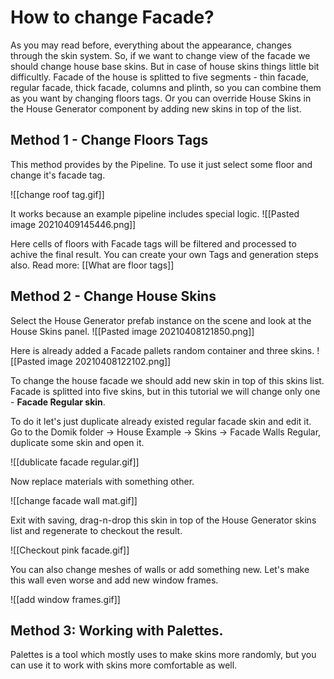 # How to change Facade?
As you may read before, everything about the appearance, changes through the skin system. So, if we want to change view of the facade we should change house base skins. But in case of house skins things little bit difficultly. Facade of the house is splitted to five segments - thin facade, regular facade, thick facade, columns and plinth, so you can combine them as you want by changing floors tags. Or you can override House Skins in the House Generator component by adding new skins in top of the list. 

## Method 1 - Change Floors Tags
This method provides by the Pipeline. To use it just select some floor and change it's facade tag.

![[change roof tag.gif]]

It works because an example pipeline includes special logic.
![[Pasted image 20210409145446.png]]

Here cells of floors with Facade tags will be filtered and processed to achive the final result. 
You can create your own Tags and generation steps also. 
Read more: [[What are floor tags]]

## Method 2 - Change House Skins

Select the House Generator prefab instance on the scene and look at the House Skins panel.
![[Pasted image 20210408121850.png]]

Here is already added a Facade pallets random container and three skins.
![[Pasted image 20210408122102.png]]


To change the house facade we should add new skin in top of this skins list. Facade is splitted into five skins, but in this tutorial we will change only one - **Facade Regular skin**.

To do it let's just duplicate already existed regular facade skin and edit it.
Go to the Domik folder -> House Example -> Skins -> Facade Walls Regular, duplicate some skin and open it.

![[dublicate facade regular.gif]]

Now replace materials with something other.

![[change facade wall mat.gif]]

Exit with saving, drag-n-drop this skin in top of the House Generator skins list and regenerate to checkout the result.


![[Checkout pink facade.gif]]

You can also change meshes of walls or add something new. Let's make this wall even worse and add new window frames.

![[add window frames.gif]]

## Method 3: Working with Palettes.
Palettes is a tool which mostly uses to make skins more randomly, but you can use it to work with skins more comfortable as well.

